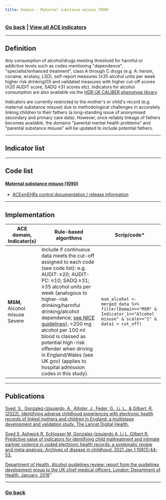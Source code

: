 ```yaml
---
title: Domain - Maternal substance misuse (MSM)
---
```

### [Go back](https://shabeer-syed.github.io/ACEs/domains) | [View all ACE indicators](https://shabeer-syed.github.io/ACEs/indicatorsfinal) 

--------------------------------
## Definition

Any consumption of alcohol/drugs meeting threshold for harmful or addictive levels such as codes mentioning "dependence", "specialist/enhanced treatment", class A through C drugs (e.g. A: heroin, cocaine, ecstasy, LSD), self-report measures (≥35 alcohol units per week higher risk drinking)55 and validated measures with higher cut-off scores (≥20 AUDIT score, SADQ ≥31 scores etc). Indicators for alcohol consumption are also available via the [HDR UK CALIBER phenotype library](https://phenotypes.healthdatagateway.org/).

Indicators are currently restricted to the mother's or child's record (e.g. maternal substance misuse)  due to methodological challenges in accurately linking children to their fathers (a long-standing issue of anonymised secondary and primary care data). However, once reliably linkage of fathers becomes available, the domains "parental mental health problems" and "parental substance misuse" will be updated to include potential fathers.

--------------------------------
## Indicator list
 
<div class="flourish-embed flourish-table" data-src="visualisation/9802228"><script src="https://public.flourish.studio/resources/embed.js"></script></div>

--------------------------------
## Code list

#### [Maternal substance misuse (1090)](https://raw.githubusercontent.com/shabeer-syed/ACEs/code-lists/MSM_codelist.txt)

* [ACEsinEHRs control documentation / release information](https://github.com/shabeer-syed/ACEs/raw/main/ACEsinEHRs%20v1.2.pdf)

--------------------------------
## Implementation

 | ACE domain, Indicator(s) |  Rule-based algorithms | Scrip/code* |
 | --- | --- | --- | 
 | **MSM,** Alcohol misuse Severe | Include if continuous data meets the cut-off assigned to each code (see code list): e.g. AUDIT: ≥20; AUDIT-PC: ≥10; SADQ ≥31; ≥35 alcohol units per week (analogous to higher-risk drinking/harmful drinking/alcohol dependence; [see NICE guidelines](https://www.nice.org.uk/guidance/ph24/chapter/7-Glossary)); >200 mg alcohol per 100 ml blood is classed as potential high-risk offender when driving in England/Wales (see UK gov) (applies to hospital admission codes in this study). | `msm_alcohol <- merged_data %>% filter(Domain=="MSM" & Indicator_1=="Alcohol misuse" & scale=="1" & data1 > cut_off)`|

--------------------------------
## Publications

[Syed, S., Gonzalez-Izquierdo, A., Allister, J., Feder, G., Li, L., & Gilbert, R. (2022). Identifying adverse childhood experiences with electronic health records of linked mothers and children in England: a multistage development and validation study. The Lancet Digital Health.](https://www.sciencedirect.com/science/article/pii/S2589750022000619) 

[Syed S, Ashwick R, Schlosser M, Gonzalez-Izquierdo A, Li L, Gilbert R. Predictive value of indicators for identifying child maltreatment and intimate partner violence in coded electronic health records: a systematic review and meta-analysis. Archives of disease in childhood. 2021 Jan 1;106(1):44-53.](https://adc.bmj.com/content/106/1/44.full)

[Department of Health. Alcohol guidelines review: report from the guidelines development group to the UK chief medical officers. London: Department of Health. January, 2016](https://assets.publishing.service.gov.uk/government/uploads/system/uploads/attachment_data/file/545739/GDG_report-Jan2016.pdf)"

--------------------------------
### [Go back](https://shabeer-syed.github.io/ACEs/domains)

<script src="http://code.jquery.com/jquery-1.4.2.min.js"></script> <script> var x = document.getElementsByClassName("site-footer-credits"); setTimeout(() => { x[0].remove(); }, 10); </script>
